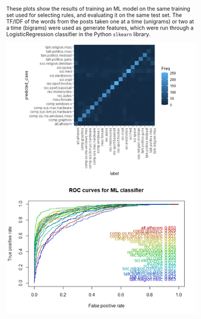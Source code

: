 These plots show the results of training an ML model on the same training set used for selecting rules, and evaluating it on the same test set. The TF/IDF of the words from the posts taken one at a time (unigrams) or two at a time (bigrams) were used as generate features, which were run through a LogisticRegression classifier in the Python `slkearn` library.

![](images/figure-markdown_strict/ML_confusion_matrix.png)
![](images/figure-markdown_strict/ML_ROC_curves.png)
